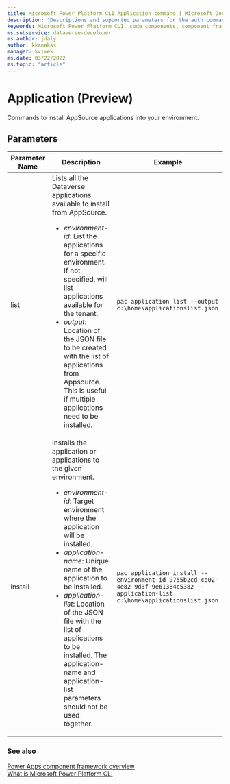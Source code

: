 ```yaml
---
title: Microsoft Power Platform CLI Application command | Microsoft Docs
description: "Descriptions and supported parameters for the auth command."
keywords: Microsoft Power Platform CLI, code components, component framework, CLI
ms.subservice: dataverse-developer
ms.author: jdaly
author: kkanakas
manager: kvivek
ms.date: 03/22/2022
ms.topic: "article"
---
```


# Application (Preview)

Commands to install AppSource applications into your environment.

## Parameters

|Parameter Name|Description|Example|
|-------------|-----------|-------|
|list| Lists all the Dataverse applications available to install from AppSource. <ul><li> *environment-id*: List the applications for a specific environment. If not specified, will list applications available for the tenant.</li><li>*output*: Location of the JSON file to be created with the list of applications from Appsource. This is useful if multiple applications need to be installed.</li></ul>| `pac application list --output c:\home\applicationslist.json`|
|install| Installs the application or applications to the given environment. <ul><li> *environment-id*: Target environment where the application will be installed. </li><li> *application-name*: Unique name of the application to be installed.</li><li> *application-list*: Location of the JSON file with the list of applications to be installed. The application-name and application-list parameters should not be used together.</li></ul>|`pac application install --environment-id 9755b2cd-ce02-4e82-9d3f-9e61384c5382 --application-list c:\home\applicationslist.json `|

### See also

[Power Apps component framework overview](../../../component-framework/overview.md)  
[What is Microsoft Power Platform CLI](../../powerapps-cli.md)